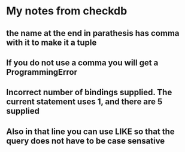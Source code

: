 # My notes from checkdb

## the name at the end in parathesis has comma with it to make it a tuple

## If you do not use a comma you will get a ProgrammingError

## Incorrect number of bindings supplied. The current statement uses 1, and there are 5 supplied

## Also in that line you can use LIKE so that the query does not have to be case sensative
